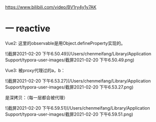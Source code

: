 https://www.bilibili.com/video/BV1ry4y1y7AK

# 一 reactive

Vue2: 这里的observable是用Object.defineProperty实现的。

![截屏2021-02-20 下午6.50.49](/Users/chenmeifang/Library/Application Support/typora-user-images/截屏2021-02-20 下午6.50.49.png)



Vue3: 被proxy代理过的a，b：

![截屏2021-02-20 下午6.53.27](/Users/chenmeifang/Library/Application Support/typora-user-images/截屏2021-02-20 下午6.53.27.png)

是深拷贝：（每一层都会被代理）

![截屏2021-02-20 下午6.59.51](/Users/chenmeifang/Library/Application Support/typora-user-images/截屏2021-02-20 下午6.59.51.png)











